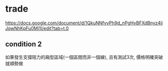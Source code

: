 # trade

https://docs.google.com/document/d/1QkuNNfyvPh9d_nPgHvBFXdBnyz4liJqwNhKpFu0Mi1I/edit?tab=t.0

## condition 2
如果發生支撐阻力的廂型區域(一個區間而非一個線), 且有測試3次, 價格明確突破就順勢做
